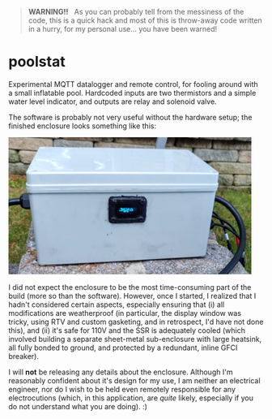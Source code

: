 > **WARNING!!**  &nbsp; As you can probably tell from the messiness of the code, this is a quick hack 
> and most of this is throw-away code written in a hurry, for my personal use... you have been warned!


# poolstat

Experimental MQTT datalogger and remote control, for fooling around with a small inflatable pool.
Hardcoded inputs are two thermistors and a simple water level indicator, and outputs are relay and solenoid valve.

The software is probably not very useful without the hardware setup; the finished enclosure looks something like this:

<img alt="Weatherproof enclosure" src="doc/enclosure.jpg" width="480">

I did not expect the enclosure to be the most time-consuming part of the build (more so than the software). However, once I started, I realized that I hadn't considered certain aspects, especially ensuring that (i) all modifications are weatherproof (in particular, the display window was tricky, using RTV and custom gasketing, and in retrospect, I'd have not done this), and (ii) it's safe for 110V and the SSR is adequately cooled (which involved building a separate sheet-metal sub-enclosure with large heatsink, all fully bonded to ground, and protected by a redundant, inline GFCI breaker).  

I will **not** be releasing any details about the enclosure.  Although I'm reasonably confident about it's design for my use, I am neither an electrical engineer, nor do I wish to be held even remotely responsible for any electrocutions (which, in this application, are _quite_ likely, especially if you do not understand what you are doing). :)